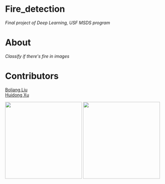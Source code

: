 # Fire_detection
*Final project of Deep Learning, USF MSDS program*


# About

*Classify if there's fire in images*

# Contributors
[Boliang Liu](https://www.linkedin.com/in/boliang-liu/) <br>
[Huidong Xu](https://www.linkedin.com/in/huidong-xu/)

<img src = './readme/new_image_girl.png' height = 250>   <img src = './readme/new_image_boy.png' height = 250>


